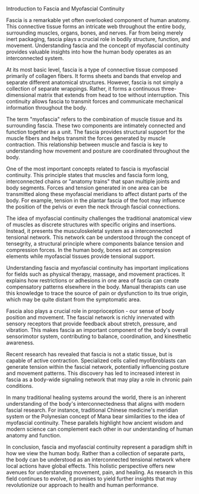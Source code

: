 Introduction to Fascia and Myofascial Continuity

Fascia is a remarkable yet often overlooked component of human anatomy. This connective tissue forms an intricate web throughout the entire body, surrounding muscles, organs, bones, and nerves. Far from being merely inert packaging, fascia plays a crucial role in bodily structure, function, and movement. Understanding fascia and the concept of myofascial continuity provides valuable insights into how the human body operates as an interconnected system.

At its most basic level, fascia is a type of connective tissue composed primarily of collagen fibers. It forms sheets and bands that envelop and separate different anatomical structures. However, fascia is not simply a collection of separate wrappings. Rather, it forms a continuous three-dimensional matrix that extends from head to toe without interruption. This continuity allows fascia to transmit forces and communicate mechanical information throughout the body.

The term "myofascia" refers to the combination of muscle tissue and its surrounding fascia. These two components are intimately connected and function together as a unit. The fascia provides structural support for the muscle fibers and helps transmit the forces generated by muscle contraction. This relationship between muscle and fascia is key to understanding how movement and posture are coordinated throughout the body.

One of the most important concepts related to fascia is myofascial continuity. This principle states that muscles and fascia form long, interconnected chains or "anatomy trains" that span multiple joints and body segments. Forces and tension generated in one area can be transmitted along these myofascial meridians to affect distant parts of the body. For example, tension in the plantar fascia of the foot may influence the position of the pelvis or even the neck through fascial connections.

The idea of myofascial continuity challenges the traditional anatomical view of muscles as discrete structures with specific origins and insertions. Instead, it presents the musculoskeletal system as a interconnected tensional network. This network can be understood through the concept of tensegrity, a structural principle where components balance tension and compression forces. In the human body, bones act as compression elements while myofascial tissues provide tensional support.

Understanding fascia and myofascial continuity has important implications for fields such as physical therapy, massage, and movement practices. It explains how restrictions or adhesions in one area of fascia can create compensatory patterns elsewhere in the body. Manual therapists can use this knowledge to trace the source of pain or dysfunction to its true origin, which may be quite distant from the symptomatic area.

Fascia also plays a crucial role in proprioception - our sense of body position and movement. The fascial network is richly innervated with sensory receptors that provide feedback about stretch, pressure, and vibration. This makes fascia an important component of the body's overall sensorimotor system, contributing to balance, coordination, and kinesthetic awareness.

Recent research has revealed that fascia is not a static tissue, but is capable of active contraction. Specialized cells called myofibroblasts can generate tension within the fascial network, potentially influencing posture and movement patterns. This discovery has led to increased interest in fascia as a body-wide signaling network that may play a role in chronic pain conditions.

In many traditional healing systems around the world, there is an inherent understanding of the body's interconnectedness that aligns with modern fascial research. For instance, traditional Chinese medicine's meridian system or the Polynesian concept of Mana bear similarities to the idea of myofascial continuity. These parallels highlight how ancient wisdom and modern science can complement each other in our understanding of human anatomy and function.

In conclusion, fascia and myofascial continuity represent a paradigm shift in how we view the human body. Rather than a collection of separate parts, the body can be understood as an interconnected tensional network where local actions have global effects. This holistic perspective offers new avenues for understanding movement, pain, and healing. As research in this field continues to evolve, it promises to yield further insights that may revolutionize our approach to health and human performance.